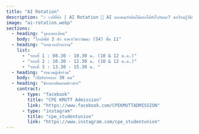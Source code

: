 ```yaml
---
title: "AI Rotation"
description: "🎶 เวทีที่ห้า | AI Rotation 🤖 AI แยกคนกับต้นไม้ออกได้ยังไงกันนะ? มาเรียนรู้วิธีการที่ AI มองโลกกัน!! เวิร์คช็อปที่จะให้น้อง ๆ ได้เรียนรู้ทฤษฎี และลงมือปฏิบัติเกี่ยวกับ Image Classification"
image: "ai-rotation.webp"
sections:
  - heading: "จุดลงทะเบียน"
    body: "โถงลิฟต์ 3 ตัว อาคารวิศววัฒนะ (S4) ชั้น 11"
  - heading: "รอบเวลากิจกรรม"
    list:
      - "รอบที่ 1 : 08.30 - 10.30 น. (10 & 12 ต.ค.)"
      - "รอบที่ 2 : 10.30 - 12.30 น. (10 & 12 ต.ค.)"
      - "รอบที่ 3 : 13.30 - 15.30 น. "
  - heading: "จำนวนผู้เข้าร่วม"
    body: "เปิดรับรอบละ 30 คน"
  - heading: "ช่องทางติดตามข่าวสาร"
    contract:
      - type: "facebook"
        title: "CPE KMUTT Admission"
        link: "https://www.facebook.com/CPEKMUTTADMISSION"
      - type: "instagram"
        title: "cpe_studentunion"
        link: "https://www.instagram.com/cpe_studentunion"
---
```

